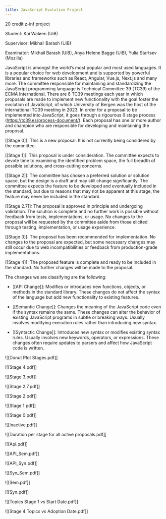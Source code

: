 ```yaml
---
title: JavaScript Evolution Project
---
```


20 credit z-inf project

Student: Kai Waløen (UiB)

Supervisor: Mikhail Barash (UiB)

Examinator: Mikhail Barash (UiB), Anya Helene Bagge (UiB), Yulia Startsev (Mozilla)

JavaScript is amongst the world’s most popular and most used languages. It is a popular choice for web development and is supported by powerful libraries and frameworks such as React, Angular, Vue.js, Next.js and many more. The committee responsible for maintaining and standardizing the JavaScript programming language is Technical Committee 39 (TC39) of the ECMA International. There are 6 TC39 meetings each year in which proposals are made to implement new functionality with the goal foster the evolution of JavaScript, of which University of Bergen was the host of the international TC39 meeting in 2023. In order for a proposal to be implemented into JavaScript, it goes through a rigourous 6 stage process (https://tc39.es/process-document/). Each proposal has one or more author and champion who are responsible for developing and maintaining the proposal.

[[Stage 0]]: This is a new proposal. It is not currently being considered by the committee.

[[Stage 1]]: This proposal is under consideration. The committee expects to devote time to examining the identified problem space, the full breadth of possible solutions, and cross-cutting concerns.

[[Stage 2]]: The committee has chosen a preferred solution or solution space, but the design is a draft and may still change significantly. The committee expects the feature to be developed and eventually included in the standard, but due to reasons that may not be apparent at this stage, the feature may never be included in the standard.

[[Stage 2.7]]: The proposal is approved in principle and undergoing validation. The solution is complete and no further work is possible without feedback from tests, implementations, or usage. No changes to the proposal will be requested by the committee aside from those elicited through testing, implementation, or usage experience.

[[Stage 3]]: The proposal has been recommended for implementation. No changes to the proposal are expected, but some necessary changes may still occur due to web incompatibilities or feedback from production-grade implementations.

[[Stage 4]]: The proposed feature is complete and ready to be included in the standard. No further changes will be made to the proposal.

The changes we are classifying are the following:
- [[API Change]]: Modifies or introduces new functions, objects, or methods in the standard library. These changes do not affect the syntax of the language but add new functionality to existing features.

- [[Semantic Change]]: Changes the meaning of the JavaScript code even if the syntax remains the same. These changes can alter the behavior of existing JavaScript programs in subtle or breaking ways. Usually involves modifying execution rules rather than introducing new syntax.

- [[Syntactic Change]]: Introduces new syntax or modifies existing syntax rules. Usually involves new keywords, operators, or expressions. These changes often require updates to parsers and affect how JavaScript code is written.

![[Donut Plot Stages.pdf]]

![[Stage 4.pdf]]

![[Stage 3.pdf]]

![[Stage 2.7.pdf]]

![[Stage 2.pdf]]

![[Stage 1.pdf]]

![[Stage 0.pdf]]

![[Inactive.pdf]]

![[Duration per stage for all active proposals.pdf]]

![[Api.pdf]]

![[API_Sem.pdf]]

![[API_Syn.pdf]]

![[Syn_Sem.pdf]]

![[Sem.pdf]]

![[Syn.pdf]]

![[Topics Stage 1 vs Start Date.pdf]]

![[Stage 4 Topics vs Adoption Date.pdf]]